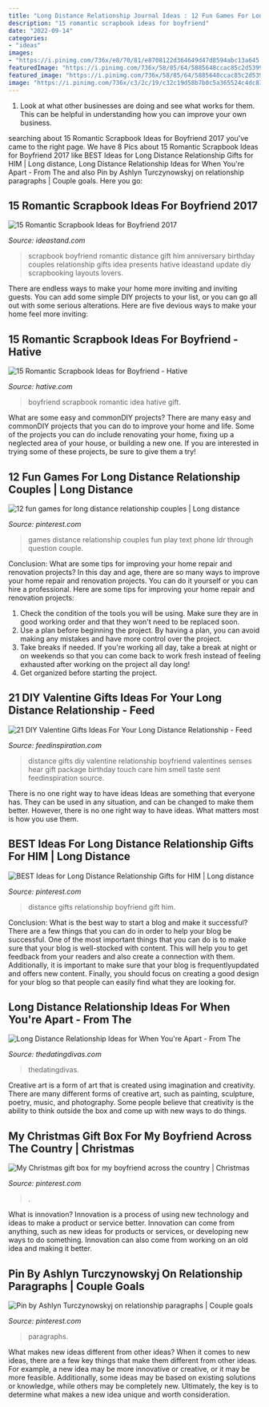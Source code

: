 ```yaml
---
title: "Long Distance Relationship Journal Ideas : 12 Fun Games For Long Distance Relationship Couples"
description: "15 romantic scrapbook ideas for boyfriend"
date: "2022-09-14"
categories:
- "ideas"
images:
- "https://i.pinimg.com/736x/e8/70/81/e8708122d364649d47d8594abc13a645.jpg"
featuredImage: "https://i.pinimg.com/736x/58/85/64/5885648ccac85c2d53993b6dbb31d90d.jpg"
featured_image: "https://i.pinimg.com/736x/58/85/64/5885648ccac85c2d53993b6dbb31d90d.jpg"
image: "https://i.pinimg.com/736x/c3/2c/19/c32c19d58b7b0c5a365524c4dc834235.jpg"
---
```



1. Look at what other businesses are doing and see what works for them. This can be helpful in understanding how you can improve your own business. 

	

		
searching about 15 Romantic Scrapbook Ideas for Boyfriend 2017 you've came to the right page. We have 8 Pics about 15 Romantic Scrapbook Ideas for Boyfriend 2017 like BEST Ideas for Long Distance Relationship Gifts for HIM | Long distance, Long Distance Relationship Ideas for When You&#039;re Apart - From The and also Pin by Ashlyn Turczynowskyj on relationship paragraphs | Couple goals. Here you go:
		
    
## 15 Romantic Scrapbook Ideas For Boyfriend 2017

<img loading=lazy src="http://ideastand.com/wp-content/uploads/2014/06/scrapbook-ideas-for-boyfriend/13-scrapbook-ideas-for-lovers.jpg" onerror="this.onerror=null;this.src='https://tse4.mm.bing.net/th?id=OIP.kwdXkceASDVvThRRq6pEeAHaFj&amp;pid=15.1';" alt="15 Romantic Scrapbook Ideas for Boyfriend 2017">

_Source: ideastand.com_

>scrapbook boyfriend romantic distance gift him anniversary birthday couples relationship gifts idea presents hative ideastand update diy scrapbooking layouts lovers. 

	

There are endless ways to make your home more inviting and inviting guests. You can add some simple DIY projects to your list, or you can go all out with some serious alterations. Here are five devious ways to make your home feel more inviting: 

    
## 15 Romantic Scrapbook Ideas For Boyfriend - Hative

<img loading=lazy src="https://hative.com/wp-content/uploads/2014/06/scrapbook-ideas-for-boyfriend/8-romantic-scrapbook-ideas.jpg" onerror="this.onerror=null;this.src='https://tse4.mm.bing.net/th?id=OIP.sz5gww3kaa5K4gcRXpQKmAHaJ6&amp;pid=15.1';" alt="15 Romantic Scrapbook Ideas for Boyfriend - Hative">

_Source: hative.com_

>boyfriend scrapbook romantic idea hative gift. 

	

What are some easy and commonDIY projects?
There are many easy and commonDIY projects that you can do to improve your home and life. Some of the projects you can do include renovating your home, fixing up a neglected area of your house, or building a new one. If you are interested in trying some of these projects, be sure to give them a try!

    
## 12 Fun Games For Long Distance Relationship Couples | Long Distance

<img loading=lazy src="https://i.pinimg.com/736x/58/85/64/5885648ccac85c2d53993b6dbb31d90d.jpg" onerror="this.onerror=null;this.src='https://tse2.mm.bing.net/th?id=OIP.feqdJT7KeKuQYefJn_PikgAAAA&amp;pid=15.1';" alt="12 fun games for long distance relationship couples | Long distance">

_Source: pinterest.com_

>games distance relationship couples fun play text phone ldr through question couple. 

	

Conclusion: What are some tips for improving your home repair and renovation projects?
In this day and age, there are so many ways to improve your home repair and renovation projects. You can do it yourself or you can hire a professional. Here are some tips for improving your home repair and renovation projects: 
1. Check the condition of the tools you will be using. Make sure they are in good working order and that they won't need to be replaced soon. 
2. Use a plan before beginning the project. By having a plan, you can avoid making any mistakes and have more control over the project. 
3. Take breaks if needed. If you're working all day, take a break at night or on weekends so that you can come back to work fresh instead of feeling exhausted after working on the project all day long! 
4. Get organized before starting the project.

    
## 21 DIY Valentine Gifts Ideas For Your Long Distance Relationship - Feed

<img loading=lazy src="http://feedinspiration.com/wp-content/uploads/2016/12/diy-valentine-gifts-long-distance.jpg" onerror="this.onerror=null;this.src='https://tse2.mm.bing.net/th?id=OIP.JkC4zgvJJAITyHvQW7dXKAHaJ4&amp;pid=15.1';" alt="21 DIY Valentine Gifts Ideas For Your Long Distance Relationship - Feed">

_Source: feedinspiration.com_

>distance gifts diy valentine relationship boyfriend valentines senses hear gift package birthday touch care him smell taste sent feedinspiration source. 

	

There is no one right way to have ideas
Ideas are something that everyone has. They can be used in any situation, and can be changed to make them better. However, there is no one right way to have ideas. What matters most is how you use them.

    
## BEST Ideas For Long Distance Relationship Gifts For HIM | Long Distance

<img loading=lazy src="https://i.pinimg.com/736x/0d/a0/fb/0da0fb8dc9b00c0207e1ce404bd31cfd.jpg" onerror="this.onerror=null;this.src='https://tse2.mm.bing.net/th?id=OIP.vb6cSCiMZc3S2X1zf2KR0gHaPj&amp;pid=15.1';" alt="BEST Ideas for Long Distance Relationship Gifts for HIM | Long distance">

_Source: pinterest.com_

>distance gifts relationship boyfriend gift him. 

	

Conclusion: What is the best way to start a blog and make it successful?
There are a few things that you can do in order to help your blog be successful. One of the most important things that you can do is to make sure that your blog is well-stocked with content. This will help you to get feedback from your readers and also create a connection with them. Additionally, it is important to make sure that your blog is frequentlyupdated and offers new content. Finally, you should focus on creating a good design for your blog so that people can easily find what they are looking for.

    
## Long Distance Relationship Ideas For When You&#039;re Apart - From The

<img loading=lazy src="https://www.thedatingdivas.com/wp-content/uploads/2016/09/Long-Distance-Gift-Ideas.jpg" onerror="this.onerror=null;this.src='https://tse1.mm.bing.net/th?id=OIP.BmL3_vwJHZvn_qPkVo4BmgHaMy&amp;pid=15.1';" alt="Long Distance Relationship Ideas for When You&#039;re Apart - From The">

_Source: thedatingdivas.com_

>thedatingdivas. 

	

Creative art is a form of art that is created using imagination and creativity. There are many different forms of creative art, such as painting, sculpture, poetry, music, and photography. Some people believe that creativity is the ability to think outside the box and come up with new ways to do things.

    
## My Christmas Gift Box For My Boyfriend Across The Country | Christmas

<img loading=lazy src="https://i.pinimg.com/736x/e8/70/81/e8708122d364649d47d8594abc13a645.jpg" onerror="this.onerror=null;this.src='https://tse1.mm.bing.net/th?id=OIP.B-T3aqS-4_ZDCeYjaN0RfwHaJ3&amp;pid=15.1';" alt="My Christmas gift box for my boyfriend across the country | Christmas">

_Source: pinterest.com_

>. 

	

What is innovation?
Innovation is a process of using new technology and ideas to make a product or service better. Innovation can come from anything, such as new ideas for products or services, or developing new ways to do something. Innovation can also come from working on an old idea and making it better.

    
## Pin By Ashlyn Turczynowskyj On Relationship Paragraphs | Couple Goals

<img loading=lazy src="https://i.pinimg.com/736x/c3/2c/19/c32c19d58b7b0c5a365524c4dc834235.jpg" onerror="this.onerror=null;this.src='https://tse4.mm.bing.net/th?id=OIP.NSzEnqVpS1I6xm5xAGlslACxEs&amp;pid=15.1';" alt="Pin by Ashlyn Turczynowskyj on relationship paragraphs | Couple goals">

_Source: pinterest.com_

>paragraphs. 

	

What makes new ideas different from other ideas?
When it comes to new ideas, there are a few key things that make them different from other ideas. For example, a new idea may be more innovative or creative, or it may be more feasible. Additionally, some ideas may be based on existing solutions or knowledge, while others may be completely new. Ultimately, the key is to determine what makes a new idea unique and worth consideration.

